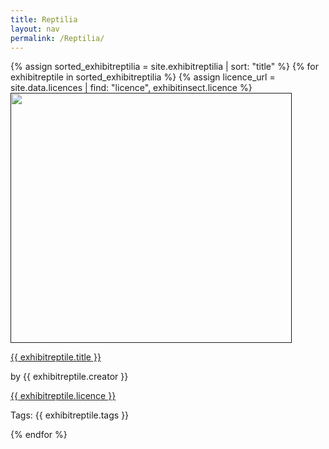 ```yaml
---
title: Reptilia
layout: nav
permalink: /Reptilia/
---
```

<div id = "animal_reptilia">
  {% assign sorted_exhibitreptilia = site.exhibitreptilia | sort: "title" %}
  {% for exhibitreptile in sorted_exhibitreptilia %}
    {% assign licence_url = site.data.licences | find: "licence", exhibitinsect.licence %}
    <div class = "grid_cell">
      <a href = " "><img src="{{ exhibitreptile.image-url }}" class="gallery_thumb" width="450" height="400"></a >
      <p class = "caption"><a href = "{{ exhibitreptile.url | relative_url }}">{{ exhibitreptile.title }}</a ></p> 
      <p>by {{ exhibitreptile.creator }}</p>
      <p><a href="{{ licence_url.url }}">{{ exhibitreptile.licence }}</a ></p >
      <p>Tags: {{ exhibitreptile.tags }}</p >
    </div>
  {% endfor %}
</div>
